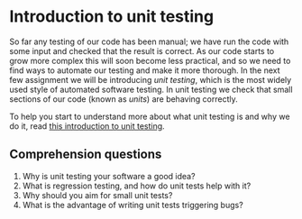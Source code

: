 # Introduction to unit testing

So far any testing of our code has been manual;  we have run the code with some input and checked that the result is correct.  As our code starts to grow more complex this will soon become less practical, and so we need to find ways to automate our testing and make it more thorough.  In the next few assignment we will be introducing *unit testing*, which is the most widely used style of automated software testing.  In unit testing we check that small sections of our code (known as *units*) are behaving correctly.

To help you start to understand more about what unit testing is and why we do it, read [this introduction to unit testing](http://soundsoftware.ac.uk/unit-testing-why-bother).

## Comprehension questions

1. Why is unit testing your software a good idea?
2. What is regression testing, and how do unit tests help with it?
3. Why should you aim for small unit tests?
4. What is the advantage of writing unit tests triggering bugs?
